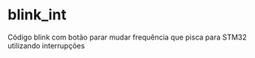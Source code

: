 # blink_int
Código blink com botão parar mudar frequência que pisca para STM32 utilizando interrupções
